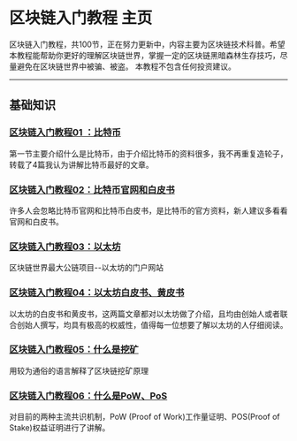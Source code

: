 # 区块链入门教程 主页

区块链入门教程，共100节，正在努力更新中，内容主要为区块链技术科普。希望本教程能帮助你更好的理解区块链世界，掌握一定的区块链黑暗森林生存技巧，尽量避免在区块链世界中被骗、被盗。
本教程不包含任何投资建议。

---


## 基础知识

### [区块链入门教程01 ：比特币](区块链入门教程：01比特币.md)
第一节主要介绍什么是比特币，由于介绍比特币的资料很多，我不再重复造轮子，转载了4篇我认为讲解比特币最好的文章。

### [区块链入门教程02：比特币官网和白皮书](区块链入门教程02：比特币官网和白皮书.md)
许多人会忽略比特币官网和比特币白皮书，是比特币的官方资料，新人建议多看看官网和白皮书。

### [区块链入门教程03：以太坊](区块链入门教程03：以太坊教程.md)

区块链世界最大公链项目--以太坊的门户网站

### [区块链入门教程04：以太坊白皮书、黄皮书](区块链入门教程04：以太坊白皮书、黄皮书.md)

以太坊的白皮书和黄皮书，这两篇文章都对以太坊做了介绍，且均由创始人或者联合创始人撰写，均具有极高的权威性，值得每一位想要了解以太坊的人仔细阅读。

### [区块链入门教程05：什么是挖矿](区块链入门教程05：什么是挖矿.md)

用较为通俗的语言解释了区块链挖矿原理

### [区块链入门教程06：什么是PoW、PoS](区块链入门教程06：什么是PoW、PoS.md)

对目前的两种主流共识机制，PoW (Proof of Work)工作量证明、POS(Proof of Stake)权益证明进行了讲解。
